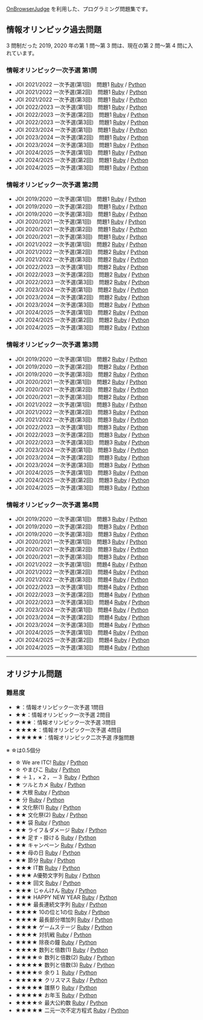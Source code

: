 [OnBrowserJudge](https://github.com/nodai2hITC/onbrowserjudge) を利用した、プログラミング問題集です。

## 情報オリンピック過去問題

3 問制だった 2019, 2020 年の第 1 問～第 3 問は、現在の第 2 問～第 4 問に入れています。

### 情報オリンピック一次予選 第1問

- JOI 2021/2022 一次予選(第1回)　問題1 [Ruby](https://nodai2hitc.github.io/problems/joi2021_1_1_1_ruby.html) / [Python](https://nodai2hitc.github.io/problems/joi2021_1_1_1_python.html)
- JOI 2021/2022 一次予選(第2回)　問題1 [Ruby](https://nodai2hitc.github.io/problems/joi2021_1_2_1_ruby.html) / [Python](https://nodai2hitc.github.io/problems/joi2021_1_2_1_python.html)
- JOI 2021/2022 一次予選(第3回)　問題1 [Ruby](https://nodai2hitc.github.io/problems/joi2021_1_3_1_ruby.html) / [Python](https://nodai2hitc.github.io/problems/joi2021_1_3_1_python.html)
- JOI 2022/2023 一次予選(第1回)　問題1 [Ruby](https://nodai2hitc.github.io/problems/joi2022_1_1_1_ruby.html) / [Python](https://nodai2hitc.github.io/problems/joi2022_1_1_1_python.html)
- JOI 2022/2023 一次予選(第2回)　問題1 [Ruby](https://nodai2hitc.github.io/problems/joi2022_1_2_1_ruby.html) / [Python](https://nodai2hitc.github.io/problems/joi2022_1_2_1_python.html)
- JOI 2022/2023 一次予選(第3回)　問題1 [Ruby](https://nodai2hitc.github.io/problems/joi2022_1_3_1_ruby.html) / [Python](https://nodai2hitc.github.io/problems/joi2022_1_3_1_python.html)
- JOI 2023/2024 一次予選(第1回)　問題1 [Ruby](https://nodai2hitc.github.io/problems/joi2023_1_1_1_ruby.html) / [Python](https://nodai2hitc.github.io/problems/joi2023_1_1_1_python.html)
- JOI 2023/2024 一次予選(第2回)　問題1 [Ruby](https://nodai2hitc.github.io/problems/joi2023_1_2_1_ruby.html) / [Python](https://nodai2hitc.github.io/problems/joi2023_1_2_1_python.html)
- JOI 2023/2024 一次予選(第3回)　問題1 [Ruby](https://nodai2hitc.github.io/problems/joi2023_1_3_1_ruby.html) / [Python](https://nodai2hitc.github.io/problems/joi2023_1_3_1_python.html)
- JOI 2024/2025 一次予選(第1回)　問題1 [Ruby](https://nodai2hitc.github.io/problems/joi2024_1_1_1_ruby.html) / [Python](https://nodai2hitc.github.io/problems/joi2024_1_1_1_python.html)
- JOI 2024/2025 一次予選(第2回)　問題1 [Ruby](https://nodai2hitc.github.io/problems/joi2024_1_2_1_ruby.html) / [Python](https://nodai2hitc.github.io/problems/joi2024_1_2_1_python.html)
- JOI 2024/2025 一次予選(第3回)　問題1 [Ruby](https://nodai2hitc.github.io/problems/joi2024_1_3_1_ruby.html) / [Python](https://nodai2hitc.github.io/problems/joi2024_1_3_1_python.html)

### 情報オリンピック一次予選 第2問

- JOI 2019/2020 一次予選(第1回)　問題1 [Ruby](https://nodai2hitc.github.io/problems/joi2019_1_1_1_ruby.html) / [Python](https://nodai2hitc.github.io/problems/joi2019_1_1_1_python.html)
- JOI 2019/2020 一次予選(第2回)　問題1 [Ruby](https://nodai2hitc.github.io/problems/joi2019_1_2_1_ruby.html) / [Python](https://nodai2hitc.github.io/problems/joi2019_1_2_1_python.html)
- JOI 2019/2020 一次予選(第3回)　問題1 [Ruby](https://nodai2hitc.github.io/problems/joi2019_1_3_1_ruby.html) / [Python](https://nodai2hitc.github.io/problems/joi2019_1_3_1_python.html)
- JOI 2020/2021 一次予選(第1回)　問題1 [Ruby](https://nodai2hitc.github.io/problems/joi2020_1_1_1_ruby.html) / [Python](https://nodai2hitc.github.io/problems/joi2020_1_1_1_python.html)
- JOI 2020/2021 一次予選(第2回)　問題1 [Ruby](https://nodai2hitc.github.io/problems/joi2020_1_2_1_ruby.html) / [Python](https://nodai2hitc.github.io/problems/joi2020_1_2_1_python.html)
- JOI 2020/2021 一次予選(第3回)　問題1 [Ruby](https://nodai2hitc.github.io/problems/joi2020_1_3_1_ruby.html) / [Python](https://nodai2hitc.github.io/problems/joi2020_1_3_1_python.html)
- JOI 2021/2022 一次予選(第1回)　問題2 [Ruby](https://nodai2hitc.github.io/problems/joi2021_1_1_2_ruby.html) / [Python](https://nodai2hitc.github.io/problems/joi2021_1_1_2_python.html)
- JOI 2021/2022 一次予選(第2回)　問題2 [Ruby](https://nodai2hitc.github.io/problems/joi2021_1_2_2_ruby.html) / [Python](https://nodai2hitc.github.io/problems/joi2021_1_2_2_python.html)
- JOI 2021/2022 一次予選(第3回)　問題2 [Ruby](https://nodai2hitc.github.io/problems/joi2021_1_3_2_ruby.html) / [Python](https://nodai2hitc.github.io/problems/joi2021_1_3_2_python.html)
- JOI 2022/2023 一次予選(第1回)　問題2 [Ruby](https://nodai2hitc.github.io/problems/joi2022_1_1_2_ruby.html) / [Python](https://nodai2hitc.github.io/problems/joi2022_1_1_2_python.html)
- JOI 2022/2023 一次予選(第2回)　問題2 [Ruby](https://nodai2hitc.github.io/problems/joi2022_1_2_2_ruby.html) / [Python](https://nodai2hitc.github.io/problems/joi2022_1_2_2_python.html)
- JOI 2022/2023 一次予選(第3回)　問題2 [Ruby](https://nodai2hitc.github.io/problems/joi2022_1_3_2_ruby.html) / [Python](https://nodai2hitc.github.io/problems/joi2022_1_3_2_python.html)
- JOI 2023/2024 一次予選(第1回)　問題2 [Ruby](https://nodai2hitc.github.io/problems/joi2023_1_1_2_ruby.html) / [Python](https://nodai2hitc.github.io/problems/joi2023_1_1_2_python.html)
- JOI 2023/2024 一次予選(第2回)　問題2 [Ruby](https://nodai2hitc.github.io/problems/joi2023_1_2_2_ruby.html) / [Python](https://nodai2hitc.github.io/problems/joi2023_1_2_2_python.html)
- JOI 2023/2024 一次予選(第3回)　問題2 [Ruby](https://nodai2hitc.github.io/problems/joi2023_1_3_2_ruby.html) / [Python](https://nodai2hitc.github.io/problems/joi2023_1_3_2_python.html)
- JOI 2024/2025 一次予選(第1回)　問題2 [Ruby](https://nodai2hitc.github.io/problems/joi2024_1_1_2_ruby.html) / [Python](https://nodai2hitc.github.io/problems/joi2024_1_1_2_python.html)
- JOI 2024/2025 一次予選(第2回)　問題2 [Ruby](https://nodai2hitc.github.io/problems/joi2024_1_2_2_ruby.html) / [Python](https://nodai2hitc.github.io/problems/joi2024_1_2_2_python.html)
- JOI 2024/2025 一次予選(第3回)　問題2 [Ruby](https://nodai2hitc.github.io/problems/joi2024_1_3_2_ruby.html) / [Python](https://nodai2hitc.github.io/problems/joi2024_1_3_2_python.html)

### 情報オリンピック一次予選 第3問

- JOI 2019/2020 一次予選(第1回)　問題2 [Ruby](https://nodai2hitc.github.io/problems/joi2019_1_1_2_ruby.html) / [Python](https://nodai2hitc.github.io/problems/joi2019_1_1_2_python.html)
- JOI 2019/2020 一次予選(第2回)　問題2 [Ruby](https://nodai2hitc.github.io/problems/joi2019_1_2_2_ruby.html) / [Python](https://nodai2hitc.github.io/problems/joi2019_1_2_2_python.html)
- JOI 2019/2020 一次予選(第3回)　問題2 [Ruby](https://nodai2hitc.github.io/problems/joi2019_1_3_2_ruby.html) / [Python](https://nodai2hitc.github.io/problems/joi2019_1_3_2_python.html)
- JOI 2020/2021 一次予選(第1回)　問題2 [Ruby](https://nodai2hitc.github.io/problems/joi2020_1_1_2_ruby.html) / [Python](https://nodai2hitc.github.io/problems/joi2020_1_1_2_python.html)
- JOI 2020/2021 一次予選(第2回)　問題2 [Ruby](https://nodai2hitc.github.io/problems/joi2020_1_2_2_ruby.html) / [Python](https://nodai2hitc.github.io/problems/joi2020_1_2_2_python.html)
- JOI 2020/2021 一次予選(第3回)　問題2 [Ruby](https://nodai2hitc.github.io/problems/joi2020_1_3_2_ruby.html) / [Python](https://nodai2hitc.github.io/problems/joi2020_1_3_2_python.html)
- JOI 2021/2022 一次予選(第1回)　問題3 [Ruby](https://nodai2hitc.github.io/problems/joi2021_1_1_3_ruby.html) / [Python](https://nodai2hitc.github.io/problems/joi2021_1_1_3_python.html)
- JOI 2021/2022 一次予選(第2回)　問題3 [Ruby](https://nodai2hitc.github.io/problems/joi2021_1_2_3_ruby.html) / [Python](https://nodai2hitc.github.io/problems/joi2021_1_2_3_python.html)
- JOI 2021/2022 一次予選(第3回)　問題3 [Ruby](https://nodai2hitc.github.io/problems/joi2021_1_3_3_ruby.html) / [Python](https://nodai2hitc.github.io/problems/joi2021_1_3_3_python.html)
- JOI 2022/2023 一次予選(第1回)　問題3 [Ruby](https://nodai2hitc.github.io/problems/joi2022_1_1_3_ruby.html) / [Python](https://nodai2hitc.github.io/problems/joi2022_1_1_3_python.html)
- JOI 2022/2023 一次予選(第2回)　問題3 [Ruby](https://nodai2hitc.github.io/problems/joi2022_1_2_3_ruby.html) / [Python](https://nodai2hitc.github.io/problems/joi2022_1_2_3_python.html)
- JOI 2022/2023 一次予選(第3回)　問題3 [Ruby](https://nodai2hitc.github.io/problems/joi2022_1_3_3_ruby.html) / [Python](https://nodai2hitc.github.io/problems/joi2022_1_3_3_python.html)
- JOI 2023/2024 一次予選(第1回)　問題3 [Ruby](https://nodai2hitc.github.io/problems/joi2023_1_1_3_ruby.html) / [Python](https://nodai2hitc.github.io/problems/joi2023_1_1_3_python.html)
- JOI 2023/2024 一次予選(第2回)　問題3 [Ruby](https://nodai2hitc.github.io/problems/joi2023_1_2_3_ruby.html) / [Python](https://nodai2hitc.github.io/problems/joi2023_1_2_3_python.html)
- JOI 2023/2024 一次予選(第3回)　問題3 [Ruby](https://nodai2hitc.github.io/problems/joi2023_1_3_3_ruby.html) / [Python](https://nodai2hitc.github.io/problems/joi2023_1_3_3_python.html)
- JOI 2024/2025 一次予選(第1回)　問題3 [Ruby](https://nodai2hitc.github.io/problems/joi2024_1_1_3_ruby.html) / [Python](https://nodai2hitc.github.io/problems/joi2024_1_1_3_python.html)
- JOI 2024/2025 一次予選(第2回)　問題3 [Ruby](https://nodai2hitc.github.io/problems/joi2024_1_2_3_ruby.html) / [Python](https://nodai2hitc.github.io/problems/joi2024_1_2_3_python.html)
- JOI 2024/2025 一次予選(第3回)　問題3 [Ruby](https://nodai2hitc.github.io/problems/joi2024_1_3_3_ruby.html) / [Python](https://nodai2hitc.github.io/problems/joi2024_1_3_3_python.html)

### 情報オリンピック一次予選 第4問

- JOI 2019/2020 一次予選(第1回)　問題3 [Ruby](https://nodai2hitc.github.io/problems/joi2019_1_1_3_ruby.html) / [Python](https://nodai2hitc.github.io/problems/joi2019_1_1_3_python.html)
- JOI 2019/2020 一次予選(第2回)　問題3 [Ruby](https://nodai2hitc.github.io/problems/joi2019_1_2_3_ruby.html) / [Python](https://nodai2hitc.github.io/problems/joi2019_1_2_3_python.html)
- JOI 2019/2020 一次予選(第3回)　問題3 [Ruby](https://nodai2hitc.github.io/problems/joi2019_1_3_3_ruby.html) / [Python](https://nodai2hitc.github.io/problems/joi2019_1_3_3_python.html)
- JOI 2020/2021 一次予選(第1回)　問題3 [Ruby](https://nodai2hitc.github.io/problems/joi2020_1_1_3_ruby.html) / [Python](https://nodai2hitc.github.io/problems/joi2020_1_1_3_python.html)
- JOI 2020/2021 一次予選(第2回)　問題3 [Ruby](https://nodai2hitc.github.io/problems/joi2020_1_2_3_ruby.html) / [Python](https://nodai2hitc.github.io/problems/joi2020_1_2_3_python.html)
- JOI 2020/2021 一次予選(第3回)　問題3 [Ruby](https://nodai2hitc.github.io/problems/joi2020_1_3_3_ruby.html) / [Python](https://nodai2hitc.github.io/problems/joi2020_1_3_3_python.html)
- JOI 2021/2022 一次予選(第1回)　問題4 [Ruby](https://nodai2hitc.github.io/problems/joi2021_1_1_4_ruby.html) / [Python](https://nodai2hitc.github.io/problems/joi2021_1_1_4_python.html)
- JOI 2021/2022 一次予選(第2回)　問題4 [Ruby](https://nodai2hitc.github.io/problems/joi2021_1_2_4_ruby.html) / [Python](https://nodai2hitc.github.io/problems/joi2021_1_2_4_python.html)
- JOI 2021/2022 一次予選(第3回)　問題4 [Ruby](https://nodai2hitc.github.io/problems/joi2021_1_3_4_ruby.html) / [Python](https://nodai2hitc.github.io/problems/joi2021_1_3_4_python.html)
- JOI 2022/2023 一次予選(第1回)　問題4 [Ruby](https://nodai2hitc.github.io/problems/joi2022_1_1_4_ruby.html) / [Python](https://nodai2hitc.github.io/problems/joi2022_1_1_4_python.html)
- JOI 2022/2023 一次予選(第2回)　問題4 [Ruby](https://nodai2hitc.github.io/problems/joi2022_1_2_4_ruby.html) / [Python](https://nodai2hitc.github.io/problems/joi2022_1_2_4_python.html)
- JOI 2022/2023 一次予選(第3回)　問題4 [Ruby](https://nodai2hitc.github.io/problems/joi2022_1_3_4_ruby.html) / [Python](https://nodai2hitc.github.io/problems/joi2022_1_3_4_python.html)
- JOI 2023/2024 一次予選(第1回)　問題4 [Ruby](https://nodai2hitc.github.io/problems/joi2023_1_1_4_ruby.html) / [Python](https://nodai2hitc.github.io/problems/joi2023_1_1_4_python.html)
- JOI 2023/2024 一次予選(第2回)　問題4 [Ruby](https://nodai2hitc.github.io/problems/joi2023_1_2_4_ruby.html) / [Python](https://nodai2hitc.github.io/problems/joi2023_1_2_4_python.html)
- JOI 2023/2024 一次予選(第3回)　問題4 [Ruby](https://nodai2hitc.github.io/problems/joi2023_1_3_4_ruby.html) / [Python](https://nodai2hitc.github.io/problems/joi2023_1_3_4_python.html)
- JOI 2024/2025 一次予選(第1回)　問題4 [Ruby](https://nodai2hitc.github.io/problems/joi2024_1_1_4_ruby.html) / [Python](https://nodai2hitc.github.io/problems/joi2024_1_1_4_python.html)
- JOI 2024/2025 一次予選(第2回)　問題4 [Ruby](https://nodai2hitc.github.io/problems/joi2024_1_2_4_ruby.html) / [Python](https://nodai2hitc.github.io/problems/joi2024_1_2_4_python.html)
- JOI 2024/2025 一次予選(第3回)　問題4 [Ruby](https://nodai2hitc.github.io/problems/joi2024_1_3_4_ruby.html) / [Python](https://nodai2hitc.github.io/problems/joi2024_1_3_4_python.html)

----

## オリジナル問題

### 難易度

- ★：情報オリンピック一次予選 1問目
- ★★：情報オリンピック一次予選 2問目
- ★★★：情報オリンピック一次予選 3問目
- ★★★★：情報オリンピック一次予選 4問目
- ★★★★★：情報オリンピック二次予選 序盤問題

※ ☆は0.5個分

- ☆ We are ITC! [Ruby](https://nodai2hitc.github.io/problems/we_are_itc_ruby.html) / [Python](https://nodai2hitc.github.io/problems/we_are_itc_python.html)
- ☆ やまびこ [Ruby](https://nodai2hitc.github.io/problems/echo_ruby.html) / [Python](https://nodai2hitc.github.io/problems/echo_python.html)
- ★ ＋１，×２，－３ [Ruby](https://nodai2hitc.github.io/problems/pl1mu2mi3_ruby.html) / [Python](https://nodai2hitc.github.io/problems/pl1mu2mi3_python.html)
- ★ ツルとカメ [Ruby](https://nodai2hitc.github.io/problems/crane_and_turtle_ruby.html) / [Python](https://nodai2hitc.github.io/problems/crane_and_turtle_python.html)
- ★ 大根 [Ruby](https://nodai2hitc.github.io/problems/radish_ruby.html) / [Python](https://nodai2hitc.github.io/problems/radish_python.html)
- ★ 分 [Ruby](https://nodai2hitc.github.io/problems/minutes_ruby.html) / [Python](https://nodai2hitc.github.io/problems/minutes_python.html)
- ★ 文化祭(1) [Ruby](https://nodai2hitc.github.io/problems/festival1_ruby.html) / [Python](https://nodai2hitc.github.io/problems/festival1_python.html)
- ★★ 文化祭(2) [Ruby](https://nodai2hitc.github.io/problems/festival2_ruby.html) / [Python](https://nodai2hitc.github.io/problems/festival2_python.html)
- ★★ 袋 [Ruby](https://nodai2hitc.github.io/problems/bag_ruby.html) / [Python](https://nodai2hitc.github.io/problems/bag_python.html)
- ★★ ライフ＆ダメージ [Ruby](https://nodai2hitc.github.io/problems/life_and_damage_ruby.html) / [Python](https://nodai2hitc.github.io/problems/life_and_damage_python.html)
- ★★ 足す・掛ける [Ruby](https://nodai2hitc.github.io/problems/tasu_kakeru_ruby.html) / [Python](https://nodai2hitc.github.io/problems/tasu_kakeru_python.html)
- ★★ キャンペーン [Ruby](https://nodai2hitc.github.io/problems/campaign_ruby.html) / [Python](https://nodai2hitc.github.io/problems/campaign_python.html)
- ★★ 母の日 [Ruby](https://nodai2hitc.github.io/problems/mothersday_ruby.html) / [Python](https://nodai2hitc.github.io/problems/mothersday_python.html)
- ★★ 節分 [Ruby](https://nodai2hitc.github.io/problems/setsubun_ruby.html) / [Python](https://nodai2hitc.github.io/problems/setsubun_python.html)
- ★★★ IT数 [Ruby](https://nodai2hitc.github.io/problems/it_number_ruby.html) / [Python](https://nodai2hitc.github.io/problems/it_number_python.html)
- ★★★ A優勢文字列 [Ruby](https://nodai2hitc.github.io/problems/a_dominant_str_ruby.html) / [Python](https://nodai2hitc.github.io/problems/a_dominant_str_python.html)
- ★★★ 回文 [Ruby](https://nodai2hitc.github.io/problems/kaibun_ruby.html) / [Python](https://nodai2hitc.github.io/problems/kaibun_python.html)
- ★★★ じゃんけん [Ruby](https://nodai2hitc.github.io/problems/janken_ruby.html) / [Python](https://nodai2hitc.github.io/problems/janken_python.html)
- ★★★ HAPPY NEW YEAR [Ruby](https://nodai2hitc.github.io/problems/happynewyear_ruby.html) / [Python](https://nodai2hitc.github.io/problems/happynewyear_python.html)
- ★★★ 最長連続文字列 [Ruby](https://nodai2hitc.github.io/problems/longest_sequential_string_ruby.html) / [Python](https://nodai2hitc.github.io/problems/longest_sequential_string_python.html)
- ★★★★ 10の位と1の位 [Ruby](https://nodai2hitc.github.io/problems/10_1_ruby.html) / [Python](https://nodai2hitc.github.io/problems/10_1_python.html)
- ★★★★ 最長部分増加列 [Ruby](https://nodai2hitc.github.io/problems/longest_sequence_ruby.html) / [Python](https://nodai2hitc.github.io/problems/longest_sequence_python.html)
- ★★★★ ゲームステージ [Ruby](https://nodai2hitc.github.io/problems/stages_ruby.html) / [Python](https://nodai2hitc.github.io/problems/stages_python.html)
- ★★★★ 対抗戦 [Ruby](https://nodai2hitc.github.io/problems/taikousen_ruby.html) / [Python](https://nodai2hitc.github.io/problems/taikousen_python.html)
- ★★★★ 除夜の鐘 [Ruby](https://nodai2hitc.github.io/problems/joya_ruby.html) / [Python](https://nodai2hitc.github.io/problems/joya_python.html)
- ★★★★ 数列と倍数(1) [Ruby](https://nodai2hitc.github.io/problems/suuretsu_baisuu1_ruby.html) / [Python](https://nodai2hitc.github.io/problems/suuretsu_baisuu1_python.html)
- ★★★★☆ 数列と倍数(2) [Ruby](https://nodai2hitc.github.io/problems/suuretsu_baisuu2_ruby.html) / [Python](https://nodai2hitc.github.io/problems/suuretsu_baisuu2_python.html)
- ★★★★★ 数列と倍数(3) [Ruby](https://nodai2hitc.github.io/problems/suuretsu_baisuu3_ruby.html) / [Python](https://nodai2hitc.github.io/problems/suuretsu_baisuu3_python.html)
- ★★★★☆ 余り１ [Ruby](https://nodai2hitc.github.io/problems/remainder1_ruby.html) / [Python](https://nodai2hitc.github.io/problems/remainder1_python.html)
- ★★★★★ クリスマス [Ruby](https://nodai2hitc.github.io/problems/christmas1_ruby.html) / [Python](https://nodai2hitc.github.io/problems/christmas1_python.html)
- ★★★★★ 雛祭り [Ruby](https://nodai2hitc.github.io/problems/hinamatsuri_ruby.html) / [Python](https://nodai2hitc.github.io/problems/hinamatsuri_python.html)
- ★★★★★ お年玉 [Ruby](https://nodai2hitc.github.io/problems/otoshidama_ruby.html) / [Python](https://nodai2hitc.github.io/problems/otoshidama_python.html)
- ★★★★☆ 最大公約数 [Ruby](https://nodai2hitc.github.io/problems/gcd_ruby.html) / [Python](https://nodai2hitc.github.io/problems/gcd_python.html)
- ★★★★★ 二元一次不定方程式 [Ruby](https://nodai2hitc.github.io/problems/gcd_application_ruby.html) / [Python](https://nodai2hitc.github.io/problems/gcd_application_python.html)
